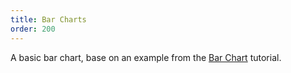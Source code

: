 ```yaml
---
title: Bar Charts
order: 200
---
```


A basic bar chart, base on an example from the [Bar Chart](http://bost.ocks.org/mike/bar/2) tutorial.

